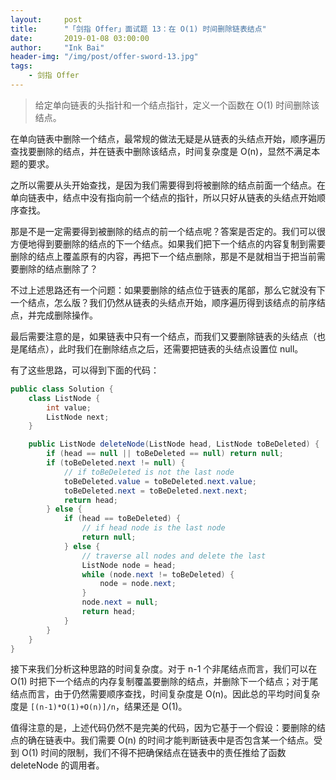 ```yaml
---
layout:     post
title:      "「剑指 Offer」面试题 13：在 O(1) 时间删除链表结点"
date:       2019-01-08 03:00:00
author:     "Ink Bai"
header-img: "/img/post/offer-sword-13.jpg"
tags:
    - 剑指 Offer
---
```


> 给定单向链表的头指针和一个结点指针，定义一个函数在 O(1) 时间删除该结点。

在单向链表中删除一个结点，最常规的做法无疑是从链表的头结点开始，顺序遍历查找要删除的结点，并在链表中删除该结点，时间复杂度是 O(n)，显然不满足本题的要求。

之所以需要从头开始查找，是因为我们需要得到将被删除的结点前面一个结点。在单向链表中，结点中没有指向前一个结点的指针，所以只好从链表的头结点开始顺序查找。

那是不是一定需要得到被删除的结点的前一个结点呢？答案是否定的。我们可以很方便地得到要删除的结点的下一个结点。如果我们把下一个结点的内容复制到需要删除的结点上覆盖原有的内容，再把下一个结点删除，那是不是就相当于把当前需要删除的结点删除了？

不过上述思路还有一个问题：如果要删除的结点位于链表的尾部，那么它就没有下一个结点，怎么版？我们仍然从链表的头结点开始，顺序遍历得到该结点的前序结点，并完成删除操作。

最后需要注意的是，如果链表中只有一个结点，而我们又要删除链表的头结点（也是尾结点），此时我们在删除结点之后，还需要把链表的头结点设置位 null。

有了这些思路，可以得到下面的代码：

```java
public class Solution {
    class ListNode {
        int value;
        ListNode next;
    }

    public ListNode deleteNode(ListNode head, ListNode toBeDeleted) {
        if (head == null || toBeDeleted == null) return null;
        if (toBeDeleted.next != null) {
            // if toBeDeleted is not the last node
            toBeDeleted.value = toBeDeleted.next.value;
            toBeDeleted.next = toBeDeleted.next.next;
            return head;
        } else {
            if (head == toBeDeleted) {
                // if head node is the last node
                return null;
            } else {
                // traverse all nodes and delete the last
                ListNode node = head;
                while (node.next != toBeDeleted) {
                    node = node.next;
                }
                node.next = null;
                return head;
            }
        }
    }
}
```

接下来我们分析这种思路的时间复杂度。对于 n-1 个非尾结点而言，我们可以在 O(1) 时把下一个结点的内存复制覆盖要删除的结点，并删除下一个结点；对于尾结点而言，由于仍然需要顺序查找，时间复杂度是 O(n)。因此总的平均时间复杂度是 `[(n-1)*O(1)+O(n)]/n`，结果还是 O(1)。

值得注意的是，上述代码仍然不是完美的代码，因为它基于一个假设：要删除的结点的确在链表中。我们需要 O(n) 的时间才能判断链表中是否包含某一个结点。受到 O(1) 时间的限制，我们不得不把确保结点在链表中的责任推给了函数 deleteNode 的调用者。
